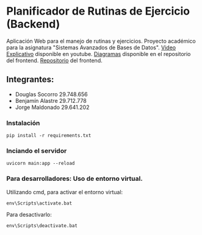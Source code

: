 # Planificador de Rutinas de Ejercicio (Backend)

Aplicación Web para el manejo de rutinas y ejercicios. Proyecto académico para la asignatura "Sistemas Avanzados de Bases de Datos".
[Video Explicativo](https://www.youtube.com/watch?v=u0FJ0NSiQzg&feature=youtu.be) disponible en youtube.
[Diagramas](https://github.com/Douglas571/DB-project-frontend/tree/main/doc) disponible en el repositorio del frontend.
[Repositorio](https://github.com/Douglas571/DB-project-frontend) del frontend.

## Integrantes:

- Douglas Socorro 29.748.656
- Benjamín Alastre 29.712.778
- Jorge Maldonado 29.641.202

### Instalación

```
pip install -r requirements.txt
```

### Inciando el servidor

```
uvicorn main:app --reload
```

### Para desarrolladores: Uso de entorno virtual.

Utilizando cmd, para activar el entorno virtual:

```
env\Scripts\activate.bat
```

Para desactivarlo:

```
env\Scripts\deactivate.bat
```
